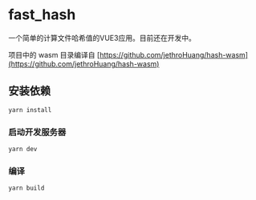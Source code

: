 # fast_hash

一个简单的计算文件哈希值的VUE3应用。目前还在开发中。

项目中的 wasm 目录编译自 [https://github.com/jethroHuang/hash-wasm](https://github.com/jethroHuang/hash-wasm)

## 安装依赖

```sh
yarn install
```

### 启动开发服务器

```sh
yarn dev
```

### 编译

```sh
yarn build
```

